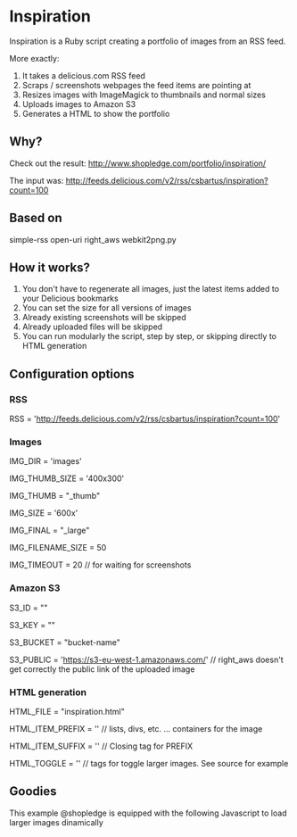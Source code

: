 # Inspiration

Inspiration is a Ruby script creating a portfolio of images from an RSS feed.

More exactly: 
  1. It takes a delicious.com RSS feed
  2. Scraps / screenshots webpages the feed items are pointing at
  3. Resizes images with ImageMagick to thumbnails and normal sizes
  4. Uploads images to Amazon S3
  5. Generates a HTML to show the portfolio
  

## Why?

Check out the result: http://www.shopledge.com/portfolio/inspiration/

The input was: http://feeds.delicious.com/v2/rss/csbartus/inspiration?count=100

## Based on

simple-rss
open-uri
right_aws
webkit2png.py


## How it works?

  1. You don't have to regenerate all images, just the latest items added to your Delicious bookmarks
  2. You can set the size for all versions of images
  3. Already existing screenshots will be skipped
  4. Already uploaded files will be skipped
  5. You can run modularly the script, step by step, or skipping directly to HTML generation



## Configuration options

### RSS
RSS = 'http://feeds.delicious.com/v2/rss/csbartus/inspiration?count=100'

### Images
IMG_DIR = 'images'

IMG_THUMB_SIZE = '400x300'

IMG_THUMB = "_thumb"

IMG_SIZE = '600x'

IMG_FINAL = "_large"

IMG_FILENAME_SIZE = 50 

IMG_TIMEOUT = 20 // for waiting for screenshots


### Amazon S3
S3_ID = ""

S3_KEY = ""

S3_BUCKET = "bucket-name"

S3_PUBLIC = 'https://s3-eu-west-1.amazonaws.com/' // right_aws doesn't get correctly the public link of the uploaded image



### HTML generation
HTML_FILE = "inspiration.html"

HTML_ITEM_PREFIX = '' // lists, divs, etc. ... containers for the image

HTML_ITEM_SUFFIX = '' // Closing tag for PREFIX

HTML_TOGGLE = '' // tags for toggle larger images. See source for example



## Goodies

This example @shopledge is equipped with the following Javascript to load larger images dinamically
<script src="https://gist.github.com/816883.js?file=inspiration.js"></script> 
